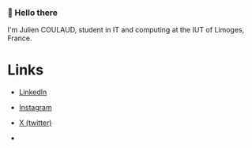 ### 👋 Hello there
I'm Julien COULAUD, student in IT and computing at the IUT of Limoges, France.

# Links
 - [LinkedIn](https://www.linkedin.com/in/julien-coulaud-25275b22a/)
 - [Instagram](https://www.instagram.com/neiluj_9/)
 - [X (twitter)](https://x.com/NeiluJ_9)

 - 

<!--
**NeiluJ0911/NeiluJ0911** is a ✨ _special_ ✨ repository because its `README.md` (this file) appears on your GitHub profile.

Here are some ideas to get you started:

- 🔭 I’m currently working on ...
- 🌱 I’m currently learning ...
- 👯 I’m looking to collaborate on ...
- 🤔 I’m looking for help with ...
- 💬 Ask me about ...
- 📫 How to reach me: ...
- 😄 Pronouns: ...
- ⚡ Fun fact: ...
-->
